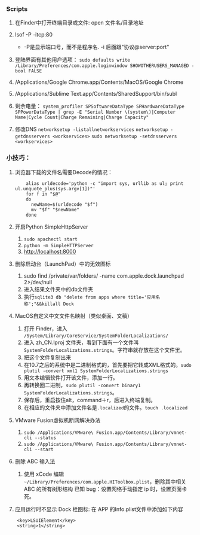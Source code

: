 ### Scripts
1. 在Finder中打开终端目录或文件: open 文件名/目录地址

2. lsof -P -itcp:80
    * -P是显示端口号，而不是程序名. -i 后面跟"协议@server:port"

3. 登陆界面有其他用户选项：
    `sudo defaults write /Library/Preferences/com.apple.loginwindow SHOWOTHERUSERS_MANAGED -bool FALSE`

4. /Applications/Google Chrome.app/Contents/MacOS/Google Chrome

5. /Applications/Sublime Text.app/Contents/SharedSupport/bin/subl

6. 剩余电量：
    `system_profiler SPSoftwareDataType SPHardwareDataType SPPowerDataType | grep -E "Serial Number \(system\)|Computer Name|Cycle Count|Charge Remaining|Charge Capacity"`

7. 修改DNS
    `networksetup -listallnetworkservices`
    `networksetup -getdnsservers <workservices>`
    `sudo networksetup -setdnsservers <workservices>`

### 小技巧：
1. 浏览器下载的文件名需要Decode的情况：
    ```
        alias urldecode='python -c "import sys, urllib as ul; print ul.unquote_plus(sys.argv[1])"'
        for f in "$@"
        do
          newName=$(urldecode "$f")
          mv "$f" "$newName"
        done
    ```
2. 开启Python SimpleHttpServer
    1. ```sudo apachectl start```
    2. ```python -m SimpleHTTPServer```
    3. [http://localhost:8000](http://localhost:8000)

3.  删除启动台（LaunchPad）中的无效图标
    1. sudo find /private/var/folders/ -name com.apple.dock.launchpad 2>/dev/null
    2. 进入结果文件夹中的db文件夹
    3. 执行`sqlite3 db "delete from apps where title='应用名称';"&&killall Dock`

4.  MacOS自定义中文文件名映射（类似桌面、文稿）
    1. 打开 Finder，进入 `/System/Library/CoreService/SystemFolderLocalizations/`
    2. 进入 zh_CN.lproj 文件夹，看到下面有一个文件叫 `SystemFolderLocalizations.strings`。字符串就存放在这个文件里。
    3. 把这个文件复制出来
    4. 在10.7之后的系统中是二进制格式的，首先要把它转成XML格式的。`sudo plutil -convert xml1 SystemFolderLocalizations.strings`
    5. 用文本编辑软件打开该文件，添加一行。
    6. 再转换回二进制，`sudo plutil -convert binary1 SystemFolderLocalizations.strings`。
    7. 保存后，重启按住alt，command＋r，后进入终端复制。
    8. 在相应的文件夹中添加文件名是`.localized`的文件。`touch .localized`
    
5. VMware Fusion虚拟机断网解决办法
    1. `sudo /Applications/VMware\ Fusion.app/Contents/Library/vmnet-cli --status`
    2. `sudo /Applications/VMware\ Fusion.app/Contents/Library/vmnet-cli --start`

6. 删除 ABC 输入法
    1. 使用 xCode 编辑`~/Library/Preferences/com.apple.HIToolbox.plist`，删除其中相关 ABC 的所有树形结构
    已知 bug：设置网络手动指定 ip 时，设置页面卡死。

7. 应用运行时不显示 Dock 栏图标: 在 APP 的Info.plist文件中添加如下内容
```
    <key>LSUIElement</key>
    <string>1</string>
```